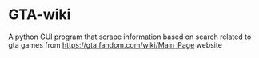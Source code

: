 # GTA-wiki
A python GUI program that scrape information based on search related to gta games from https://gta.fandom.com/wiki/Main_Page website 
